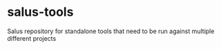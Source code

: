 # salus-tools
Salus repository for standalone tools that need to be run against multiple different projects
